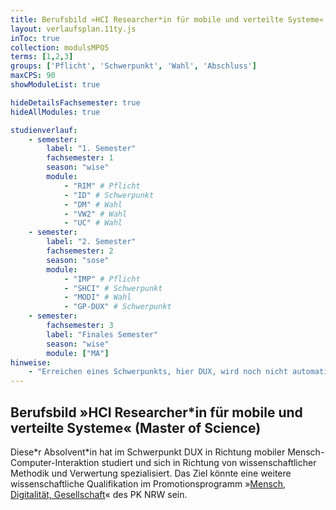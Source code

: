 ```yaml
---
title: Berufsbild »HCI Researcher*in für mobile und verteilte Systeme« (Master of Science)
layout: verlaufsplan.11ty.js
inToc: true
collection: modulsMPO5
terms: [1,2,3]
groups: ['Pflicht', 'Schwerpunkt', 'Wahl', 'Abschluss']
maxCPS: 90
showModuleList: true

hideDetailsFachsemester: true
hideAllModules: true

studienverlauf:
    - semester:
        label: "1. Semester"
        fachsemester: 1
        season: "wise"
        module:
            - "RIM" # Pflicht
            - "ID" # Schwerpunkt
            - "DM" # Wahl
            - "VW2" # Wahl
            - "UC" # Wahl
    - semester:
        label: "2. Semester"
        fachsemester: 2
        season: "sose"
        module: 
            - "IMP" # Pflicht
            - "SHCI" # Schwerpunkt
            - "MODI" # Wahl
            - "GP-DUX" # Schwerpunkt
    - semester:
        fachsemester: 3
        label: "Finales Semester"
        season: "wise"
        module: ["MA"]
hinweise:
    - "Erreichen eines Schwerpunkts, hier DUX, wird noch nicht automatisch geprüft"
---
```


## Berufsbild »HCI Researcher*in für mobile und verteilte Systeme« (Master of Science)

Diese\*r Absolvent\*in hat im Schwerpunkt DUX in Richtung mobiler Mensch-Computer-Interaktion studiert und sich in Richtung von wissenschaftlicher Methodik und Verwertung spezialisiert. Das Ziel könnte eine weitere wissenschaftliche Qualifikation im Promotionsprogramm »[Mensch, Digitalität, Gesellschaft](https://www.pknrw.de/abteilungen/medien-und-interaktion/mensch-digitalitaet-gesellschaft)« des PK NRW sein.